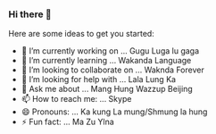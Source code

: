 ### Hi there 👋

<!--
**RainbowIsUhhhh/RainbowIsUhhhh** is a ✨ _special_ ✨ repository because its `README.md` (this file) appears on your GitHub profile.

Here are some ideas to get you started:

- 🔭 I’m currently working on ... Gugu Luga lu gaga
- 🌱 I’m currently learning ... Wakanda Language
- 👯 I’m looking to collaborate on ... Waknda Forever
- 🤔 I’m looking for help with ... Lala Lung Ka
- 💬 Ask me about ... Mang Hung Wazzup Beijing
- 📫 How to reach me: ... Skype
- 😄 Pronouns: ... Ka kung La mung/Shmung la hung
- ⚡ Fun fact: ... Ma Zu Ylna
-->

Here are some ideas to get you started:

- 🔭 I’m currently working on ... Gugu Luga lu gaga
- 🌱 I’m currently learning ... Wakanda Language
- 👯 I’m looking to collaborate on ... Waknda Forever
- 🤔 I’m looking for help with ... Lala Lung Ka
- 💬 Ask me about ... Mang Hung Wazzup Beijing
- 📫 How to reach me: ... Skype
- 😄 Pronouns: ... Ka kung La mung/Shmung la hung
- ⚡ Fun fact: ... Ma Zu Ylna
